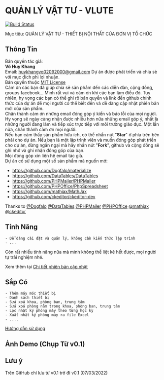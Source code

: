 # QUẢN LÝ VẬT TƯ - VLUTE

[![Build Status](https://travis-ci.org/meesudzu/trac-nghiem-online.svg?branch=master)](https://travis-ci.org/meesudzu/trac-nghiem-online)

Mục tiêu: QUẢN LÝ VẬT TƯ - THIẾT BỊ NỘI THẤT CỦA ĐƠN VỊ TỔ CHỨC

## Thông Tin

Bản quyền tác giả:  
**Võ Huy Khang**  
Email: huykhangvo02092000@gmail.com
Dự án được phát triển và chia sẻ với mục đích phi lợi nhuận.  
Bản quyền thuộc [MIT License](LICENSE)  
Cảm ơn các bạn đã giúp chia sẻ sản phẩm đến các diễn đàn, cộng đồng, groups facebook... Mình rất vui và cảm ơn khi các bạn làm điều đó. Tuy nhiên, hy vọng các bạn có thể ghi rõ bản quyền và link đến github chính thức của dự án để mọi người có thể biết đến và dễ dàng cập nhật phiên bản mới của sản phẩm.  
Chân thành cảm ơn những email đóng góp ý kiến và báo lỗi của mọi người. Hy vọng sẽ ngày càng nhận được nhiều hơn nữa những email góp ý, nhất là những người đang làm và tiếp xúc trực tiếp với môi trường giáo dục. Một lần nữa, chân thành cảm ơn mọi người.  
Nếu bạn cảm thấy sản phẩm hữu ích, có thể nhấn nút "**Star**" ở phía trên bên phải cho dự án. Nếu bạn là một lập trình viên và muốn đóng góp phát triển cho dự án, đừng ngần ngại mà hãy nhấn nút "**Fork**", github và cộng đồng sẽ ghi nhớ và ghi nhận đóng góp của bạn.  
Mọi đóng góp xin liên hệ email tác giả.  
Dự án có sử dụng một số sản phẩm mã nguồn mở:  

-   <https://github.com/Dogfalo/materialize>  
-   <https://github.com/DataTables/DataTables>  
-   <https://github.com/PHPMailer/PHPMailer>
-   <https://github.com/PHPOffice/PhpSpreadsheet>
-   <https://github.com/mathjax/MathJax>
-   <https://github.com/ckeditor/ckeditor-dev>

Thanks to [@Dogfalo](https://github.com/Dogfalo) [@DataTables](https://github.com/DataTables) [@PHPMailer](https://github.com/PHPMailer) [@PHPOffice](https://github.com/PHPOffice) [@mathjax](https://github.com/mathjax) [@ckeditor](https://github.com/ckeditor)  

## Tính Năng

    - Dễ dàng cài đặt và quản lý, không cần kiến thức lập trình
    - ...  

Còn rất nhiều tính năng nữa mà mình không thể liệt kê hết được, mọi người tự trải nghiệm nhé.  

Xem thêm tại [Chi tiết phiên bản cập nhật](phiencapnhat.md)  

## Sắp Có

    - Thêm máy móc thiết bị
	- Danh sách thiết bị
	- Sửa xoá khoa, phòng ban, trung tâm
	- Sửa xoá phòng nằm trong khoa, phòng ban, trung tâm
	- Lọc nhật ký phòng máy theo từng học kỳ
	- Xuất nhật ký phòng máy ra file Excel
	- ....

[Hướng dẫn sử dụng](GUIDE.md)

## Ảnh Demo (Chụp Từ v0.1)



## Lưu ý

Trên GitHub chỉ lưu từ v0.1 trở đi
v0.1 (07/03/2022)
